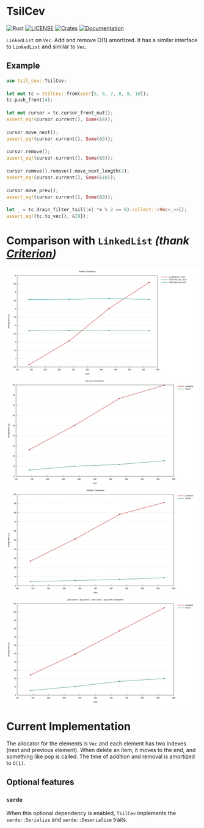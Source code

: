 # TsilCev

![Rust](https://github.com/mov-rax-rbx/TsilCev/workflows/Rust/badge.svg)
[![LICENSE](https://img.shields.io/github/license/mov-rax-rbx/TsilCev)](LICENSE)
[![Crates](https://img.shields.io/crates/v/tsil_cev)](https://crates.io/crates/tsil_cev)
[![Documentation](https://docs.rs/tsil_cev/badge.svg)](https://docs.rs/tsil_cev)

`LinkedList` on `Vec`. Add and remove O(1) amortized. It has a similar interface to `LinkedList` and similar to `Vec`.

## Example

```rust
use tsil_cev::TsilCev;

let mut tc = TsilCev::from(vec![5, 6, 7, 8, 9, 10]);
tc.push_front(4);

let mut cursor = tc.cursor_front_mut();
assert_eq!(cursor.current(), Some(&4));

cursor.move_next();
assert_eq!(cursor.current(), Some(&5));

cursor.remove();
assert_eq!(cursor.current(), Some(&6));

cursor.remove().remove().move_next_length(2);
assert_eq!(cursor.current(), Some(&10));

cursor.move_prev();
assert_eq!(cursor.current(), Some(&9));

let _ = tc.drain_filter_tsil(|x| *x % 2 == 0).collect::<Vec<_>>();
assert_eq!(tc.to_vec(), &[9]);
```

# Comparison with `LinkedList` *(thank [Criterion](https://github.com/bheisler/criterion.rs))*

![](img/iter.svg)
![](img/pop_front.svg)
![](img/remove.svg)
![](img/seq_bench.svg)

# Current Implementation

The allocator for the elements is `Vec` and each
element has two indexes (next and previous element).
When delete an item, it moves to the end, and something
like pop is called. The time of addition and removal
is amortized to `O(1)`.

## Optional features

### `serde`

When this optional dependency is enabled, `TsilCev` implements the
`serde::Serialize` and `serde::Deserialize` traits.